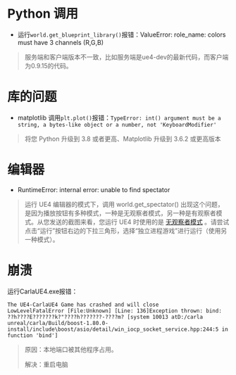 
# Python 调用




* 运行`world.get_blueprint_library()`报错：ValueError: role_name: colors must have 3 channels (R,G,B)

> 服务端和客户端版本不一致，比如服务端是ue4-dev的最新代码，而客户端为0.9.15的代码。


# 库的问题
* matplotlib 调用`plt.plot()`报错：`TypeError: int() argument must be a string, a bytes-like object or a number, not 'KeyboardModifier'`

> 将您 Python 升级到 3.8 或者更高、Matplotlib 升级到 3.6.2 或更高版本
> 

# 编辑器

* RuntimeError: internal error: unable to find spectator

> 运行 UE4 编辑器的模式下，调用 world.get_spectator() 出现这个问题，是因为播放按钮有多种模式，一种是无观察者模式，另一种是有观察者模式。从您发送的截图来看，您运行 UE4 时使用的是 [无观察者模式](https://github.com/carla-simulator/carla/discussions/4782) 。请尝试点击“运行”按钮右边的下拉三角形，选择“独立进程游戏”进行运行（使用另一种模式）。

# 崩溃

运行CarlaUE4.exe报错：
```shell
The UE4-CarlaUE4 Game has crashed and will close
LowLevelFatalError [File:Unknown] [Line: 136]Exception thrown: bind: ??h????E???????k?"????h???????-????m? [system 10013 atD:/carla unreal/carla/Build/boost-1.80.0-install/include\boost/asio/detail/win_iocp_socket_service.hpp:244:5 in function 'bind']
```
> 原因：本地端口被其他程序占用。
>
> 解决：重启电脑


